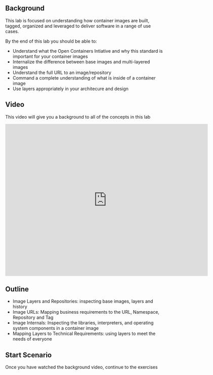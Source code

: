 ## Background
This lab is focused on understanding how container images are built, tagged, organized and leveraged to deliver software in a range of use cases.

By the end of this lab you should be able to:
- Understand what the Open Containers Intiative and why this standard is important for your container images
- Internalize the difference between base images and multi-layered images
- Understand the full URL to an image/repository
- Command a complete understanding of what is inside of a container image
- Use layers appropriately in your architecure and design


## Video
This video will give you a background to all of the concepts in this lab

<iframe width="640" height="480" src="https://www.youtube.com/embed/K7W4aFLe6sw" frameborder="0" allowfullscreen></iframe>

## Outline
- Image Layers and Repositories: inspecting base images, layers and history
- Image URLs: Mapping business requirements to the URL, Namespace, Repository and Tag
- Image Internals: Inspecting the libraries, interpreters, and operating system components in a container image
- Mapping Layers to Technical Requirements: using layers to meet the needs of everyone

## Start Scenario
Once you have watched the background video, continue to the exercises
